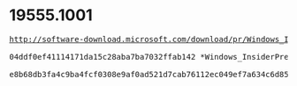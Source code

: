 # 19555.1001

<pre>
<a href="http://software-download.microsoft.com/download/pr/Windows_InsiderPreview_SDK_en-us_19555_1.iso">http://software-download.microsoft.com/download/pr/Windows_InsiderPreview_SDK_en-us_19555_1.iso</a>

04ddf0ef41114171da15c28aba7ba7032ffab142 *Windows_InsiderPreview_SDK_en-us_19555_1.iso

e8b68db3fa4c9ba4fcf0308e9af0ad521d7cab76112ec049ef7a634c6d85f564 *Windows_InsiderPreview_SDK_en-us_19555_1.iso
</pre>
